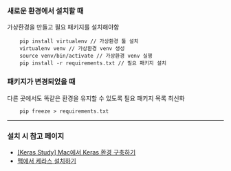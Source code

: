 ### 새로운 환경에서 설치할 때

가상환경을 만들고 필요 패키지를 설치해야함

```
    pip install virtualenv // 가상환경 툴 설치
    virtualenv venv // 가상환경 venv 생성
    source venv/bin/activate // 가상환경 venv 실행
    pip install -r requirements.txt // 필요 패키지 설치
```

### 패키지가 변경되었을 때

다른 곳에서도 똑같은 환경을 유지할 수 있도록 필요 패키지 목록 최신화

```
    pip freeze > requirements.txt
```

---
### 설치 시 참고 페이지

- [[Keras Study] Mac에서 Keras 환경 구축하기](https://subinium.github.io/Keras-enviroment/)
- [맥에서 케라스 설치하기](https://tykimos.github.io/2017/08/07/Keras_Install_on_Mac/)